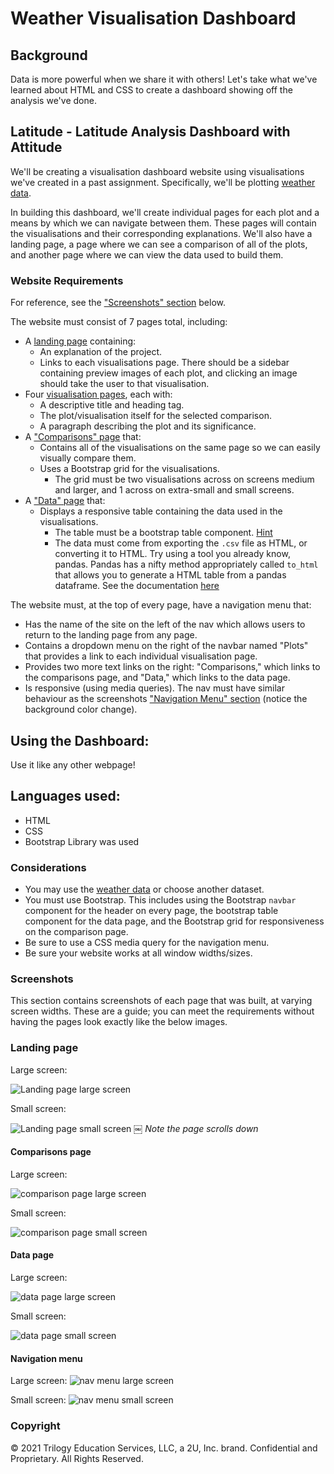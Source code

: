 # Weather Visualisation Dashboard

## Background

Data is more powerful when we share it with others! Let's take what we've learned about HTML and CSS to create a dashboard showing off the analysis we've done.

## Latitude - Latitude Analysis Dashboard with Attitude

We'll be creating a visualisation dashboard website using visualisations we've created in a past assignment. Specifically, we'll be plotting [weather data](Resources/cities.csv).

In building this dashboard, we'll create individual pages for each plot and a means by which we can navigate between them. These pages will contain the visualisations and their corresponding explanations. We'll also have a landing page, a page where we can see a comparison of all of the plots, and another page where we can view the data used to build them.

### Website Requirements

For reference, see the ["Screenshots" section](#screenshots) below.

The website must consist of 7 pages total, including:

* A [landing page](#landing-page) containing:
  * An explanation of the project.
  * Links to each visualisations page. There should be a sidebar containing preview images of each plot, and clicking an image should take the user to that visualisation.
* Four [visualisation pages](#visualisation-pages), each with:
  * A descriptive title and heading tag.
  * The plot/visualisation itself for the selected comparison.
  * A paragraph describing the plot and its significance.
* A ["Comparisons" page](#comparisons-page) that:
  * Contains all of the visualisations on the same page so we can easily visually compare them.
  * Uses a Bootstrap grid for the visualisations.
    * The grid must be two visualisations across on screens medium and larger, and 1 across on extra-small and small screens.
* A ["Data" page](#data-page) that:
  * Displays a responsive table containing the data used in the visualisations.
    * The table must be a bootstrap table component. [Hint](https://getbootstrap.com/docs/4.3/content/tables/#responsive-tables)
    * The data must come from exporting the `.csv` file as HTML, or converting it to HTML. Try using a tool you already know, pandas. Pandas has a nifty method appropriately called `to_html` that allows you to generate a HTML table from a pandas dataframe. See the documentation [here](https://pandas.pydata.org/pandas-docs/version/0.17.0/generated/pandas.DataFrame.to_html.html)

The website must, at the top of every page, have a navigation menu that:

* Has the name of the site on the left of the nav which allows users to return to the landing page from any page.
* Contains a dropdown menu on the right of the navbar named "Plots" that provides a link to each individual visualisation page.
* Provides two more text links on the right: "Comparisons," which links to the comparisons page, and "Data," which links to the data page.
* Is responsive (using media queries). The nav must have similar behaviour as the screenshots ["Navigation Menu" section](#navigation-menu) (notice the background color change).

## **Using the Dashboard**:
Use it like any other webpage!
## **Languages used**:
- HTML
- CSS
- Bootstrap Library was used
### Considerations

* You may use the [weather data](Resources/cities.csv) or choose another dataset. 
* You must use Bootstrap. This includes using the Bootstrap `navbar` component for the header on every page, the bootstrap table component for the data page, and the Bootstrap grid for responsiveness on the comparison page.
* Be sure to use a CSS media query for the navigation menu.
* Be sure your website works at all window widths/sizes.


### Screenshots

This section contains screenshots of each page that was built, at varying screen widths. These are a guide; you can meet the requirements without having the pages look exactly like the below images.

### <a id="landing-page"></a>Landing page

Large screen:

![Landing page large screen](Images/Landing_Large.png)

Small screen:

![Landing page small screen](Images/Landing_Small.png)
￼
*Note the page scrolls down*

#### <a id="comparisons-page"></a>Comparisons page

Large screen:

![comparison page large screen](Images/Comparison_large.png)

Small screen:

![comparison page small screen](Images/Comparison_Small.png)

#### <a id="data-page"></a>Data page

Large screen:

![data page large screen](Images/Data_Large.png)


Small screen:

![data page small screen](Images/Data_Small.png)


#### <a id="navigation-menu"></a>Navigation menu

Large screen:
![nav menu large screen](Images/Navigation_Large.png)

Small screen:
![nav menu small screen](Images/Navigation_Small.png)

### Copyright

© 2021 Trilogy Education Services, LLC, a 2U, Inc. brand. Confidential and Proprietary. All Rights Reserved.


  



